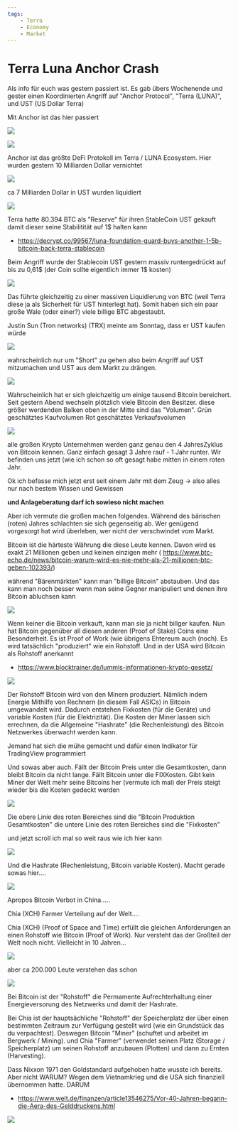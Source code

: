 ```yaml
---
tags:
    - Terra
    - Economy
    - Market
---
```


# Terra Luna Anchor Crash

Als info für euch was gestern passiert ist. Es gab übers Wochenende und gester einen Koordinierten Angriff auf "Anchor Protocol", "Terra (LUNA)", und UST (US Dollar Terra)


Mit Anchor ist das hier passiert

![](2022-05-10-09-52-20.png)

![](2022-05-10-09-59-09.png)

Anchor ist das größte DeFi Protokoll im Terra / LUNA Ecosystem. Hier wurden gestern 10 Milliarden Dollar vernichtet

![](2022-05-10-09-59-24.png)





ca 7 Milliarden Dollar in UST wurden liquidiert

![](2022-05-10-09-52-39.png)


Terra hatte 80.394 BTC als "Reserve" für ihren StableCoin UST gekauft damit dieser seine Stabilitität auf 1$ halten kann 

- <https://decrypt.co/99567/luna-foundation-guard-buys-another-1-5b-bitcoin-back-terra-stablecoin>


Beim Angriff wurde der Stablecoin UST gestern massiv runtergedrückt auf bis zu 0,61$ (der Coin sollte eigentlich immer 1\$ kosten)

![](2022-05-10-09-53-25.png)

Das führte gleichzeitig zu einer massiven Liquidierung von BTC (weil Terra diese ja als Sicherheit für UST hinterlegt hat). Somit haben sich ein paar große Wale (oder einer?) viele billige BTC abgestaubt.

Justin Sun (Tron networks) (TRX) meinte am Sonntag, dass er UST kaufen würde

![](2022-05-10-09-56-34.png)

wahrscheinlich nur um "Short" zu gehen also beim Angriff auf UST mitzumachen und UST aus dem Markt zu drängen.

![](2022-05-10-09-56-41.png)

Wahrscheinlich hat er sich gleichzeitig um einige tausend Bitcoin bereichert. Seit gestern Abend wechseln plötzlich viele Bitcoin den Besitzer.
diese größer werdenden Balken oben in der Mitte sind das "Volumen". Grün geschätztes Kaufvolumen Rot geschätztes Verkaufsvolumen

![](2022-05-10-09-57-13.png)


alle großen Krypto Unternehmen werden ganz genau den 4 JahresZyklus von Bitcoin kennen. Ganz einfach gesagt 3 Jahre rauf - 1 Jahr runter. Wir befinden uns jetzt (wie ich schon so oft gesagt habe mitten in einem roten Jahr. 

Ok ich befasse mich jetzt erst seit einem Jahr mit dem Zeug -> also alles nur nach bestem Wissen und Gewissen

**und Anlageberatung darf ich sowieso nicht machen**

Aber ich vermute die großen machen folgendes. Während des bärischen (roten) Jahres schlachten sie sich gegenseitig ab. Wer genügend vorgesorgt hat wird überleben, wer nicht der verschwindet vom Markt.

Bitcoin ist die härteste Währung die diese Leute kennen. Davon wird es exakt 21 Millionen geben und keinen einzigen mehr ( <https://www.btc-echo.de/news/bitcoin-warum-wird-es-nie-mehr-als-21-millionen-btc-geben-102393/>)

während "Bärenmärkten" kann man "billige Bitcoin" abstauben. Und das kann man noch besser wenn man seine Gegner manipuliert und denen ihre Bitcoin abluchsen kann

![](2022-05-10-09-57-36.png)

Wenn keiner die Bitcoin verkauft, kann man sie ja nicht billger kaufen. Nun hat Bitcoin gegenüber all diesen anderen (Proof of Stake) Coins eine Besonderheit. Es ist Proof of Work (wie übrigens Ehtereum auch (noch). Es wird tatsächlich "produziert" wie ein Rohstoff. Und in der USA wird Bitcoin als Rohstoff anerkannt
- <https://www.blocktrainer.de/lummis-informationen-krypto-gesetz/>


![](2022-05-10-09-58-42.png)


Der Rohstoff Bitcoin wird von den Minern produziert. Nämlich indem Energie Mithilfe von Rechnern (in diesem Fall ASICs) in Bitcoin umgewandelt wird. Dadurch entstehen Fixkosten (für die Geräte) und variable Kosten (für die Elektrizität). Die Kosten der Miner lassen sich errechnen, da die Allgemeine "Hashrate" (die Rechenleistung) des Bitcoin Netzwerkes überwacht werden kann.

Jemand hat sich die mühe gemacht und dafür einen Indikator für TradingView programmiert

Und sowas aber auch. Fällt der Bitcoin Preis unter die Gesamtkosten, dann bleibt Bitcoin da nicht lange. Fällt Bitcoin unter die FIXKosten. Gibt kein Miner der Welt mehr seine Bitcoins her (vermute ich mal) der Preis steigt wieder bis die Kosten gedeckt werden

![](2022-05-10-09-59-36.png)

Die obere Linie des roten Bereiches sind die "Bitcoin Produktion Gesamtkosten" die untere Linie des roten Bereiches sind die "Fixkosten"

und jetzt scroll ich mal so weit raus wie ich hier kann

![](2022-05-10-10-00-03.png)

Und die Hashrate (Rechenleistung, Bitcoin variable Kosten). Macht gerade sowas hier....

![](2022-05-10-10-00-24.png)

Apropos Bitcoin Verbot in China.....

Chia (XCH) Farmer Verteilung auf der Welt....

Chia (XCH) (Proof of Space and Time) erfüllt die gleichen Anforderungen an einen Rohstoff wie Bitcoin (Proof of Work). Nur versteht das der Großteil der Welt noch nicht. Vielleicht in 10 Jahren...

![](2022-05-10-10-00-31.png)


aber ca 200.000 Leute verstehen das schon

![](2022-05-10-10-00-58.png)


Bei Bitcoin ist der "Rohstoff" die Permamente Aufrechterhaltung einer Energieversorung des Netzwerks und damit der Hashrate.

Bei Chia ist der hauptsächliche "Rohstoff" der Speicherplatz der über einen bestimmten Zeitraum zur Verfügung gestellt wird (wie ein Grundstück das du verpachtest). Deswegen Bitcoin "Miner" (schuftet und arbeitet im Bergwerk / Mining). und Chia "Farmer" (verwendet seinen Platz (Storage / Speicherplatz) um seinen Rohstoff anzubauen (Plotten) und dann zu Ernten (Harvesting).


Dass Nixxon 1971 den Goldstandard aufgehoben hatte wusste ich bereits. Aber nicht WARUM? Wegen dem Vietnamkrieg und die USA sich finanziell übernommen hatte. DARUM

- <https://www.welt.de/finanzen/article13546275/Vor-40-Jahren-begann-die-Aera-des-Gelddruckens.html>

![](2022-05-10-10-01-21.png)
